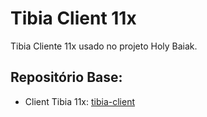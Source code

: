 # Tibia Client 11x

Tibia Cliente 11x usado no projeto Holy Baiak.

## Repositório Base:
- Client Tibia 11x: [tibia-client](https://github.com/dudantas/tibia-client/releases/latest)
